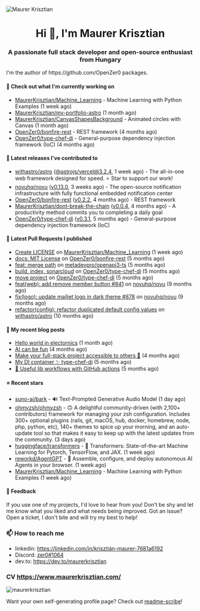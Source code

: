 ![Maurer Krisztian](https://user-images.githubusercontent.com/48491140/201497104-1836aea0-27cc-42fa-909c-26219dda6d61.png)

<h1 align="center">Hi 👋, I'm Maurer Krisztian</h1>
<h3 align="center">A passionate full stack developer and open-source enthusiast from Hungary</h3>
I'm the author of https://github.com/OpenZer0 packages.

#### 👷 Check out what I'm currently working on

- [MaurerKrisztian/Machine_Learning](https://github.com/MaurerKrisztian/Machine_Learning) - Machine Learning with Python Examples  (1 week ago)
- [MaurerKrisztian/my-portfolio-astro](https://github.com/MaurerKrisztian/my-portfolio-astro) (1 month ago)
- [MaurerKrisztian/CanvasShapesBackground](https://github.com/MaurerKrisztian/CanvasShapesBackground) - Animated circles with Canvas (1 month ago)
- [OpenZer0/bonfire-rest](https://github.com/OpenZer0/bonfire-rest) - REST framework (4 months ago)
- [OpenZer0/type-chef-di](https://github.com/OpenZer0/type-chef-di) -  General-purpose dependency injection framework (IoC) (4 months ago)

#### 🔭 Latest releases I've contributed to

- [withastro/astro](https://github.com/withastro/astro) ([@astrojs/vercel@3.2.4](https://github.com/withastro/astro/releases/tag/%40astrojs/vercel%403.2.4), 1 week ago) - The all-in-one web framework designed for speed. ⭐️ Star to support our work!
- [novuhq/novu](https://github.com/novuhq/novu) ([v0.13.0](https://github.com/novuhq/novu/releases/tag/v0.13.0), 3 weeks ago) - The open-source notification infrastructure with fully functional embedded notification center
- [OpenZer0/bonfire-rest](https://github.com/OpenZer0/bonfire-rest) ([v0.2.2](https://github.com/OpenZer0/bonfire-rest/releases/tag/v0.2.2), 4 months ago) - REST framework
- [MaurerKrisztian/dont-break-the-chain](https://github.com/MaurerKrisztian/dont-break-the-chain) ([v0.0.4](https://github.com/MaurerKrisztian/dont-break-the-chain/releases/tag/v0.0.4), 4 months ago) - A productivity method commits you to completing a daily goal 
- [OpenZer0/type-chef-di](https://github.com/OpenZer0/type-chef-di) ([v0.3.1](https://github.com/OpenZer0/type-chef-di/releases/tag/v0.3.1), 5 months ago) -  General-purpose dependency injection framework (IoC)

#### 🔨 Latest Pull Requests I published

- [Create LICENSE](https://github.com/MaurerKrisztian/Machine_Learning/pull/1) on [MaurerKrisztian/Machine_Learning](https://github.com/MaurerKrisztian/Machine_Learning) (1 week ago)
- [docs: MIT License](https://github.com/OpenZer0/bonfire-rest/pull/3) on [OpenZer0/bonfire-rest](https://github.com/OpenZer0/bonfire-rest) (5 months ago)
- [feat: merge path](https://github.com/metadevpro/openapi3-ts/pull/91) on [metadevpro/openapi3-ts](https://github.com/metadevpro/openapi3-ts) (5 months ago)
- [build, index, sonarcloud](https://github.com/OpenZer0/type-chef-di/pull/2) on [OpenZer0/type-chef-di](https://github.com/OpenZer0/type-chef-di) (5 months ago)
- [move project](https://github.com/OpenZer0/type-chef-di/pull/1) on [OpenZer0/type-chef-di](https://github.com/OpenZer0/type-chef-di) (5 months ago)
- [feat(web): add remove member button #841](https://github.com/novuhq/novu/pull/888) on [novuhq/novu](https://github.com/novuhq/novu) (9 months ago)
- [fix(logo): update mailjet logo in dark theme #878](https://github.com/novuhq/novu/pull/887) on [novuhq/novu](https://github.com/novuhq/novu) (9 months ago)
- [refactor(config): refactor duplicated default config values](https://github.com/withastro/astro/pull/3504) on [withastro/astro](https://github.com/withastro/astro) (10 months ago)

#### 📜 My recent blog posts

- [Hello world in electornics](https://dev.to/maurerkrisztian/hello-world-in-electornics-3kp7) (1 month ago)
- [AI can be fun](https://dev.to/maurerkrisztian/ai-can-be-fun-4f89) (4 months ago)
- [Make your full-stack project accessible to others 🚀](https://dev.to/maurerkrisztian/make-your-full-stack-project-accessible-to-other-483p) (4 months ago)
- [My DI container ✨ type-chef-di](https://dev.to/maurerkrisztian/my-di-container-type-chef-di-23ol) (5 months ago)
- [🔨 Useful lib workflows with GitHub actions](https://dev.to/maurerkrisztian/useful-lib-workflows-with-github-actions-3k01) (5 months ago)

#### ⭐ Recent stars

- [suno-ai/bark](https://github.com/suno-ai/bark) - 🔊 Text-Prompted Generative Audio Model (1 day ago)
- [ohmyzsh/ohmyzsh](https://github.com/ohmyzsh/ohmyzsh) - 🙃   A delightful community-driven (with 2,100&#43; contributors) framework for managing your zsh configuration. Includes 300&#43; optional plugins (rails, git, macOS, hub, docker, homebrew, node, php, python, etc), 140&#43; themes to spice up your morning, and an auto-update tool so that makes it easy to keep up with the latest updates from the community. (3 days ago)
- [huggingface/transformers](https://github.com/huggingface/transformers) - 🤗 Transformers: State-of-the-art Machine Learning for Pytorch, TensorFlow, and JAX. (1 week ago)
- [reworkd/AgentGPT](https://github.com/reworkd/AgentGPT) - 🤖 Assemble, configure, and deploy autonomous AI Agents in your browser. (1 week ago)
- [MaurerKrisztian/Machine_Learning](https://github.com/MaurerKrisztian/Machine_Learning) - Machine Learning with Python Examples  (1 week ago)

#### 💬 Feedback

If you use one of my projects, I'd love to hear from you! Don't be shy and let me know what you liked
and what needs being improved. Got an issue? Open a ticket, I don't bite and will try my best to help!

### 📫 How to reach me
- linkedin: https://linkedin.com/in/krisztián-maurer-7681a6192
- Discord: <a href="https://discord.com/users/zer0#1064"> zer0#1064</a>
- dev.to: https://dev.to/maurerkrisztian

### CV https://www.maurerkrisztian.com/

<p><img align="center" src="https://github-readme-streak-stats.herokuapp.com/?user=maurerkrisztian&" alt="maurerkrisztian" /></p>

Want your own self-generating profile page? Check out [readme-scribe](https://github.com/muesli/readme-scribe)!
